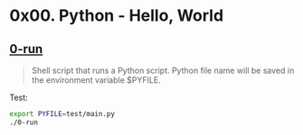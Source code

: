 # 0x00. Python - Hello, World

## [0-run](./0-run)
> Shell script that runs a Python script.
> Python file name will be saved in the environment variable $PYFILE.

Test:
```bash
export PYFILE=test/main.py
./0-run
```